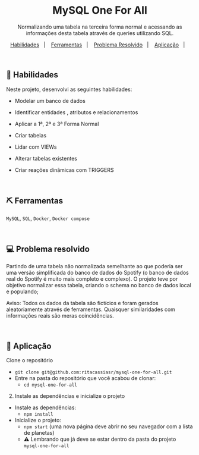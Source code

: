 <h1 align="center"> MySQL One For All</h1>

<p align="center">
Normalizando uma tabela na terceira forma normal e acessando as informações desta tabela através de queries utilizando SQL.
</p>

<p align="center">
  <a href="#-habilidades">Habilidades</a>&nbsp;&nbsp;&nbsp;|&nbsp;&nbsp;&nbsp;
  <a href="#-ferramentas">Ferramentas</a>&nbsp;&nbsp;&nbsp;|&nbsp;&nbsp;&nbsp;
  <a href="#-problema-resolvido">Problema Resolvido</a>&nbsp;&nbsp;&nbsp;|&nbsp;&nbsp;&nbsp;
  <a href="#-aplicação">Aplicação</a>&nbsp;&nbsp;&nbsp;|&nbsp;&nbsp;&nbsp;
</p>

<br>

## 🚀 Habilidades

Neste projeto, desenvolvi as seguintes habilidades:

- Modelar um banco de dados

- Identificar entidades , atributos e relacionamentos

- Aplicar a 1ª, 2ª e 3ª Forma Normal

- Criar tabelas

- Lidar com VIEWs

- Alterar tabelas existentes

- Criar reações dinâmicas com TRIGGERS

<br>


## ⛏ Ferramentas

`MySQL`, `SQL`, `Docker`, `Docker compose`

<br>

## 💻 Problema resolvido

Partindo de uma tabela não normalizada semelhante ao que poderia ser uma versão simplificada do banco de dados do Spotify (o banco de dados real do Spotify é muito mais completo e complexo). O projeto teve por objetivo normalizar essa tabela, criando o schema no banco de dados local e populando;

Aviso: Todos os dados da tabela são fictícios e foram gerados aleatoriamente através de ferramentas. Quaisquer similaridades com informações reais são meras coincidências.

<br>

## 🤖 Aplicação

Clone o repositório
  * `git clone git@github.com:ritacassiasr/mysql-one-for-all.git`
  * Entre na pasta do repositório que você acabou de clonar:
    * `cd mysql-one-for-all`

2. Instale as dependências e inicialize o projeto
  * Instale as dependências:
    * `npm install`
  * Inicialize o projeto:
    * `npm start` (uma nova página deve abrir no seu navegador com a lista de planetas)
    * ⚠️ Lembrando que já deve se estar dentro da pasta do projeto `mysql-one-for-all`



